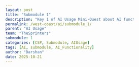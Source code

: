 ```yaml
---
layout: post
title: "Submodule 1"
description: "Key 1 of AI Usage Mini-Quest about AI functionality"
permalink: /west-coast/ai/submodule_1/
parent: "AI Usage"
team: "TheSprinters"
submodule: 1
categories: [CSP, Submodule, AIUsage]
tags: [AI, submodule, AI_Functionality]
author: "Darshan"
date: 2025-10-21
---
```

<html lang="en">
<head>
    <meta charset="UTF-8">
    <meta name="viewport" content="width=device-width, initial-scale=1.0">
    <title>AI Information Guide</title>
    <style>
        * {
            margin: 0;
            padding: 0;
            box-sizing: border-box;
        }

        body {
            background: linear-gradient(135deg, #1a1a2e 0%, #16213e 100%);
            color: #e4e4e7;
            font-family: 'Segoe UI', Tahoma, Geneva, Verdana, sans-serif;
            line-height: 1.7;
            padding: 40px 20px;
            min-height: 100vh;
        }

        .container {
            max-width: 900px;
            margin: 0 auto;
            padding-bottom: 60px;
        }

        h1 {
            color: #7dd3fc;
            font-size: 2.5em;
            margin-bottom: 40px;
            text-align: center;
            font-weight: 600;
            letter-spacing: -0.5px;
            animation: fadeInDown 0.6s ease-out;
        }

        @keyframes fadeInDown {
            from {
                opacity: 0;
                transform: translateY(-20px);
            }
            to {
                opacity: 1;
                transform: translateY(0);
            }
        }

        @keyframes fadeIn {
            from { opacity: 0; }
            to { opacity: 1; }
        }

        h2 {
            color: #7dd3fc;
            font-size: 1.8em;
            margin-top: 50px;
            margin-bottom: 20px;
            font-weight: 500;
            border-bottom: 2px solid #3b82f6;
            padding-bottom: 10px;
            cursor: pointer;
            transition: color 0.3s;
            position: relative;
            padding-left: 30px;
        }

        h2:hover {
            color: #93c5fd;
        }

        h2::before {
            content: '▼';
            position: absolute;
            left: 0;
            transition: transform 0.3s;
        }

        h2.collapsed::before {
            transform: rotate(-90deg);
        }

        h3 {
            color: #93c5fd;
            font-size: 1.3em;
            margin-top: 30px;
            margin-bottom: 15px;
            font-weight: 500;
        }

        p {
            margin-bottom: 20px;
            font-size: 1.05em;
            color: #d1d5db;
        }

        .section {
            background: rgba(30, 41, 59, 0.6);
            border-left: 4px solid #3b82f6;
            padding: 25px;
            margin: 20px 0;
            border-radius: 8px;
            backdrop-filter: blur(10px);
            transition: all 0.3s;
        }

        .section.collapsed {
            display: none;
        }

        .workflow-step {
            background: rgba(30, 41, 59, 0.4);
            padding: 20px;
            margin: 15px 0;
            border-radius: 8px;
            border-left: 3px solid #60a5fa;
            transition: transform 0.2s, box-shadow 0.2s;
            cursor: pointer;
        }

        .workflow-step:hover {
            transform: translateX(5px);
            box-shadow: 0 4px 12px rgba(59, 130, 246, 0.3);
        }

        .workflow-step strong {
            color: #93c5fd;
            font-size: 1.1em;
        }

        .activity-box {
            background: rgba(30, 41, 59, 0.5);
            padding: 30px;
            margin: 30px 0;
            border-radius: 12px;
            border: 1px solid #3b82f6;
            transition: border-color 0.3s;
        }

        .activity-box.completed {
            border-color: #10b981;
        }

        .activity-box h3 {
            color: #7dd3fc;
            margin-top: 0;
            margin-bottom: 15px;
            display: flex;
            align-items: center;
            gap: 10px;
        }

        .checkmark {
            display: inline-block;
            width: 20px;
            height: 20px;
            border: 2px solid #3b82f6;
            border-radius: 4px;
            transition: all 0.3s;
        }

        .checkmark.checked {
            background: #10b981;
            border-color: #10b981;
            position: relative;
        }

        .checkmark.checked::after {
            content: '✓';
            position: absolute;
            color: white;
            font-size: 14px;
            top: -2px;
            left: 3px;
        }

        textarea {
            width: 100%;
            padding: 15px;
            margin-top: 10px;
            background: rgba(15, 23, 42, 0.8);
            color: #e4e4e7;
            border: 1px solid #475569;
            border-radius: 8px;
            font-family: inherit;
            font-size: 1em;
            resize: vertical;
            transition: border-color 0.3s;
        }

        textarea:focus {
            outline: none;
            border-color: #3b82f6;
            box-shadow: 0 0 0 3px rgba(59, 130, 246, 0.1);
        }

        .label {
            color: #cbd5e1;
            font-size: 0.95em;
            margin-bottom: 5px;
            display: block;
        }

        .progress-bar {
            background: rgba(30, 41, 59, 0.6);
            height: 30px;
            border-radius: 15px;
            overflow: hidden;
            margin: 20px 0 40px;
            border: 1px solid #3b82f6;
        }

        .progress-fill {
            height: 100%;
            background: linear-gradient(90deg, #3b82f6, #10b981);
            transition: width 0.5s ease;
            display: flex;
            align-items: center;
            justify-content: center;
            color: white;
            font-weight: 600;
            font-size: 0.9em;
        }

        .quiz-section {
            background: rgba(30, 41, 59, 0.6);
            padding: 30px;
            margin: 30px 0;
            border-radius: 12px;
            border: 2px solid #8b5cf6;
        }

        .quiz-question {
            margin-bottom: 50px;
        }

        .quiz-question:last-child {
            margin-bottom: 0;
        }

        .quiz-options {
            display: flex;
            flex-direction: column;
            gap: 10px;
            margin-top: 15px;
            margin-bottom: 20px;
        }

        .quiz-option {
            background: rgba(30, 41, 59, 0.4);
            padding: 15px;
            border-radius: 8px;
            border: 2px solid #475569;
            cursor: pointer;
            transition: all 0.3s;
        }

        .quiz-option:hover {
            border-color: #8b5cf6;
            transform: translateX(5px);
        }

        .quiz-option.selected {
            border-color: #3b82f6;
            background: rgba(59, 130, 246, 0.2);
        }

        .quiz-option.correct {
            border-color: #10b981;
            background: rgba(16, 185, 129, 0.2);
        }

        .quiz-option.incorrect {
            border-color: #ef4444;
            background: rgba(239, 68, 68, 0.2);
        }

        .submit-btn {
            background: linear-gradient(135deg, #3b82f6, #8b5cf6);
            color: white;
            padding: 14px 32px;
            border: none;
            border-radius: 8px;
            font-size: 1.05em;
            font-weight: 600;
            cursor: pointer;
            transition: transform 0.2s, box-shadow 0.2s;
            display: block;
            margin-top: 15px;
        }

        .submit-btn:hover:not(:disabled) {
            transform: translateY(-2px);
            box-shadow: 0 6px 20px rgba(59, 130, 246, 0.4);
        }

        .submit-btn:disabled {
            opacity: 0.5;
            cursor: not-allowed;
        }

        .feedback {
            margin-top: 20px;
            padding: 15px;
            border-radius: 8px;
            animation: fadeIn 0.5s;
        }

        .feedback.success {
            background: rgba(16, 185, 129, 0.2);
            border: 1px solid #10b981;
            color: #6ee7b7;
        }

        .feedback.error {
            background: rgba(239, 68, 68, 0.2);
            border: 1px solid #ef4444;
            color: #fca5a5;
        }

        .word-count {
            text-align: right;
            color: #94a3b8;
            font-size: 0.85em;
            margin-top: 5px;
        }

        .save-indicator {
            color: #10b981;
            font-size: 0.9em;
            margin-top: 5px;
            opacity: 0;
            transition: opacity 0.3s;
        }

        .save-indicator.show {
            opacity: 1;
        }
    </style>
</head>
<body>
    <div class="container">
        <h1>Key 1: Understanding AI</h1>

        <div class="progress-bar">
            <div class="progress-fill" id="progressFill" style="width: 0%;">0% Complete</div>
        </div>

        <h2 id="section1Header">What is AI?</h2>
        <div class="section" id="section1">
            <p>AI is an acronym that stands for Artificial Intelligence. It refers to the development of computer systems that are able to perform tasks that would normally require human intelligence, such as visual perception, speech analyzation, decision-making, and translating languages.</p>
        </div>

        <h2 id="section2Header">What is the Central Concept of AI?</h2>
        <div class="section" id="section2">
            <p>The main concept of AI is the ability of machines to learn from data and improve their performance over time. This is achieved through machine learning algorithms. They are sets of instructions that are used to analyze data and make predictions or decisions.</p>
        </div>

        <h2 id="section3Header">How does AI Work?</h2>
        <div class="section" id="section3">
            <p>The workflow of AI typically involves the following steps:</p>

            <div class="workflow-step">
                <strong>1. Data Collection:</strong> Gathering data relevant to the problem or task that the AI is intended to solve.
            </div>

            <div class="workflow-step">
                <strong>2. Data Preprocessing:</strong> Cleaning, transforming, and preparing the data for use in the machine learning algorithm.
            </div>

            <div class="workflow-step">
                <strong>3. Training for module:</strong> Using the machine learning algorithm to analyze the data and make predictions or make decisions.
            </div>

            <div class="workflow-step">
                <strong>4. Evaluation:</strong> Testing the performance of the AI system and making it as what is necessary.
            </div>

            <div class="workflow-step">
                <strong>5. Deployment:</strong> Integrating the AI system into a larger system or application.
            </div>
        </div>

        <h2 id="section3bHeader">Types of AI</h2>
        <div class="section" id="section3b">
            <p>AI can be categorized into different types based on capabilities:</p>

            <div class="workflow-step">
                <strong>Narrow AI:</strong> Designed for specific tasks like voice recognition or playing chess. This is what we use today.
            </div>

            <div class="workflow-step">
                <strong>General AI:</strong> Would match human intelligence across all areas. This doesn't exist yet.
            </div>

            <div class="workflow-step">
                <strong>Super AI:</strong> Would surpass human intelligence. This is theoretical and remains science fiction.
            </div>
        </div>

        <h2 id="section4Header">Quick Knowledge Check</h2>
        <div class="section quiz-section" id="section4">
            <div class="quiz-question">
                <h3>Test your understanding!</h3>
                <p><strong>Question 1:</strong> What is the main concept of AI?</p>
                <div class="quiz-options" id="quiz1Options">
                    <div class="quiz-option" data-answer="wrong" data-quiz="1">A) Making computers faster</div>
                    <div class="quiz-option" data-answer="correct" data-quiz="1">B) Machines learning from data and improving over time</div>
                    <div class="quiz-option" data-answer="wrong" data-quiz="1">C) Creating robots that look like humans</div>
                    <div class="quiz-option" data-answer="wrong" data-quiz="1">D) Programming computers with fixed rules</div>
                </div>
                <button class="submit-btn" id="quizSubmit1" disabled>Check Answer</button>
                <div id="quizFeedback1"></div>
            </div>

            <div class="quiz-question">
                <p><strong>Question 2:</strong> Which type of AI is currently in use today?</p>
                <div class="quiz-options" id="quiz2Options">
                    <div class="quiz-option" data-answer="correct" data-quiz="2">A) Narrow AI</div>
                    <div class="quiz-option" data-answer="wrong" data-quiz="2">B) General AI</div>
                    <div class="quiz-option" data-answer="wrong" data-quiz="2">C) Super AI</div>
                    <div class="quiz-option" data-answer="wrong" data-quiz="2">D) Universal AI</div>
                </div>
                <button class="submit-btn" id="quizSubmit2" disabled>Check Answer</button>
                <div id="quizFeedback2"></div>
            </div>
        </div>

        <h2 id="section5Header">Activities</h2>
        <div class="section" id="section5">
            <div class="activity-box" data-activity="1">
                <h3>
                    <span class="checkmark" id="check1"></span>
                    Activity 1: AI in everyday Life
                </h3>
                <p>Make a list of all the ways you use AI in your everyday life. This could include things like virtual assistants, image recognition software, language translation apps, and more.</p>
                <label class="label">Type your answers here:</label>
                <textarea rows="10" id="activity1" placeholder="Start typing your answer..."></textarea>
                <div class="word-count" id="count1">0 words</div>
                <div class="save-indicator" id="save1">Saved ✓</div>
            </div>

            <div class="activity-box" data-activity="2">
                <h3>
                    <span class="checkmark" id="check2"></span>
                    Activity 2: Machine Learning Algorithms
                </h3>
                <p>Research and write a short description of three different machine learning algorithms. How do they work? What are their strengths and weaknesses?</p>
                <label class="label">Type your answers here:</label>
                <textarea rows="10" id="activity2" placeholder="Start typing your answer..."></textarea>
                <div class="word-count" id="count2">0 words</div>
                <div class="save-indicator" id="save2">Saved ✓</div>
            </div>

            <div class="activity-box" data-activity="3">
                <h3>
                    <span class="checkmark" id="check3"></span>
                    Activity 3: AI in Healthcare
                </h3>
                <p>Research and write a short description of how AI is being used in the healthcare industry. What are the benefits and drawbacks of using AI in healthcare?</p>
                <label class="label">Type your answers here:</label>
                <textarea rows="10" id="activity3" placeholder="Start typing your answer..."></textarea>
                <div class="word-count" id="count3">0 words</div>
                <div class="save-indicator" id="save3">Saved ✓</div>
            </div>
        </div>
    </div>

    <script>
        // Collapsible sections
        document.querySelectorAll('h2').forEach(header => {
            header.addEventListener('click', function() {
                const sectionId = this.id.replace('Header', '');
                const section = document.getElementById(sectionId);
                
                this.classList.toggle('collapsed');
                section.classList.toggle('collapsed');
            });
        });

        // Quiz functionality
        let selectedAnswer1 = null;
        let selectedAnswer2 = null;
        
        // Quiz 1
        const quiz1Options = document.querySelectorAll('[data-quiz="1"]');
        const submitBtn1 = document.getElementById('quizSubmit1');
        const feedback1 = document.getElementById('quizFeedback1');

        quiz1Options.forEach(option => {
            option.addEventListener('click', function() {
                if (this.classList.contains('correct') || this.classList.contains('incorrect')) {
                    return;
                }
                
                quiz1Options.forEach(opt => opt.classList.remove('selected'));
                this.classList.add('selected');
                selectedAnswer1 = this.dataset.answer;
                submitBtn1.disabled = false;
            });
        });

        submitBtn1.addEventListener('click', function() {
            if (selectedAnswer1 === 'correct') {
                quiz1Options.forEach(opt => {
                    if (opt.dataset.answer === 'correct') {
                        opt.classList.add('correct');
                    }
                });
                feedback1.className = 'feedback success';
                feedback1.textContent = '🎉 Correct! Machine learning is all about systems learning from data and improving their performance over time.';
            } else {
                quiz1Options.forEach(opt => {
                    if (opt.classList.contains('selected')) {
                        opt.classList.add('incorrect');
                    }
                    if (opt.dataset.answer === 'correct') {
                        opt.classList.add('correct');
                    }
                });
                feedback1.className = 'feedback error';
                feedback1.textContent = '❌ Not quite. The main concept of AI is about machines learning from data and improving over time. Try again!';
            }
            submitBtn1.disabled = true;
            updateProgress();
        });

        // Quiz 2
        const quiz2Options = document.querySelectorAll('[data-quiz="2"]');
        const submitBtn2 = document.getElementById('quizSubmit2');
        const feedback2 = document.getElementById('quizFeedback2');

        quiz2Options.forEach(option => {
            option.addEventListener('click', function() {
                if (this.classList.contains('correct') || this.classList.contains('incorrect')) {
                    return;
                }
                
                quiz2Options.forEach(opt => opt.classList.remove('selected'));
                this.classList.add('selected');
                selectedAnswer2 = this.dataset.answer;
                submitBtn2.disabled = false;
            });
        });

        submitBtn2.addEventListener('click', function() {
            if (selectedAnswer2 === 'correct') {
                quiz2Options.forEach(opt => {
                    if (opt.dataset.answer === 'correct') {
                        opt.classList.add('correct');
                    }
                });
                feedback2.className = 'feedback success';
                feedback2.textContent = '🎉 Correct! Narrow AI is designed for specific tasks and is the only type currently in use.';
            } else {
                quiz2Options.forEach(opt => {
                    if (opt.classList.contains('selected')) {
                        opt.classList.add('incorrect');
                    }
                    if (opt.dataset.answer === 'correct') {
                        opt.classList.add('correct');
                    }
                });
                feedback2.className = 'feedback error';
                feedback2.textContent = '❌ Not quite. Narrow AI is the only type of AI we have today - it handles specific tasks like voice recognition.';
            }
            submitBtn2.disabled = true;
            updateProgress();
        });

        // Activity tracking
        const activities = ['activity1', 'activity2', 'activity3'];
        const activityData = {};

        activities.forEach((activityId, index) => {
            const textarea = document.getElementById(activityId);
            const wordCount = document.getElementById(`count${index + 1}`);
            const saveIndicator = document.getElementById(`save${index + 1}`);
            const checkmark = document.getElementById(`check${index + 1}`);

            textarea.addEventListener('input', function() {
                const text = this.value.trim();
                const words = text ? text.split(/\s+/).length : 0;
                wordCount.textContent = `${words} words`;

                activityData[activityId] = this.value;
                
                saveIndicator.classList.add('show');
                setTimeout(() => saveIndicator.classList.remove('show'), 2000);

                if (words >= 20) {
                    checkmark.classList.add('checked');
                    textarea.closest('.activity-box').classList.add('completed');
                } else {
                    checkmark.classList.remove('checked');
                    textarea.closest('.activity-box').classList.remove('completed');
                }

                updateProgress();
            });
        });

        // Progress tracking
        function updateProgress() {
            let completed = 0;
            const total = 5;

            activities.forEach((activityId, index) => {
                const textarea = document.getElementById(activityId);
                const words = textarea.value.trim() ? textarea.value.trim().split(/\s+/).length : 0;
                if (words >= 20) completed++;
            });

            if (feedback1.textContent && feedback1.classList.contains('success')) {
                completed++;
            }
            if (feedback2.textContent && feedback2.classList.contains('success')) {
                completed++;
            }

            const percentage = Math.round((completed / total) * 100);
            const progressFill = document.getElementById('progressFill');
            progressFill.style.width = percentage + '%';
            progressFill.textContent = percentage + '% Complete';
        }
    </script>
</body>
</html>